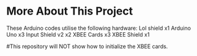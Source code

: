 # More About This Project
These Arduino codes utilise the following hardware:
Lol shield x1
Arduino Uno x3
Input Shield v2 x2
XBEE Cards x3
XBEE Shield x1

#This repository will NOT show how to initialize the XBEE cards.
